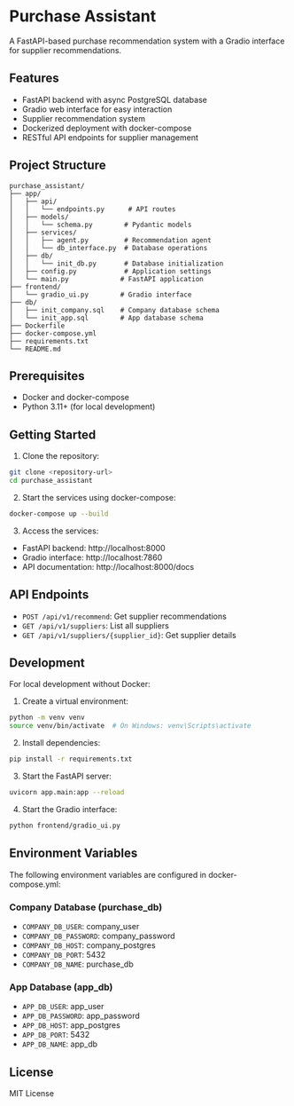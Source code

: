 # Purchase Assistant

A FastAPI-based purchase recommendation system with a Gradio interface for supplier recommendations.

## Features

- FastAPI backend with async PostgreSQL database
- Gradio web interface for easy interaction
- Supplier recommendation system
- Dockerized deployment with docker-compose
- RESTful API endpoints for supplier management

## Project Structure

```
purchase_assistant/
├── app/
│   ├── api/
│   │   └── endpoints.py      # API routes
│   ├── models/
│   │   └── schema.py        # Pydantic models
│   ├── services/
│   │   ├── agent.py         # Recommendation agent
│   │   └── db_interface.py  # Database operations
│   ├── db/
│   │   └── init_db.py       # Database initialization
│   ├── config.py            # Application settings
│   └── main.py             # FastAPI application
├── frontend/
│   └── gradio_ui.py        # Gradio interface
├── db/
│   ├── init_company.sql    # Company database schema
│   └── init_app.sql        # App database schema
├── Dockerfile
├── docker-compose.yml
├── requirements.txt
└── README.md
```

## Prerequisites

- Docker and docker-compose
- Python 3.11+ (for local development)

## Getting Started

1. Clone the repository:
```bash
git clone <repository-url>
cd purchase_assistant
```

2. Start the services using docker-compose:
```bash
docker-compose up --build
```

3. Access the services:
- FastAPI backend: http://localhost:8000
- Gradio interface: http://localhost:7860
- API documentation: http://localhost:8000/docs

## API Endpoints

- `POST /api/v1/recommend`: Get supplier recommendations
- `GET /api/v1/suppliers`: List all suppliers
- `GET /api/v1/suppliers/{supplier_id}`: Get supplier details

## Development

For local development without Docker:

1. Create a virtual environment:
```bash
python -m venv venv
source venv/bin/activate  # On Windows: venv\Scripts\activate
```

2. Install dependencies:
```bash
pip install -r requirements.txt
```

3. Start the FastAPI server:
```bash
uvicorn app.main:app --reload
```

4. Start the Gradio interface:
```bash
python frontend/gradio_ui.py
```

## Environment Variables

The following environment variables are configured in docker-compose.yml:

### Company Database (purchase_db)
- `COMPANY_DB_USER`: company_user
- `COMPANY_DB_PASSWORD`: company_password
- `COMPANY_DB_HOST`: company_postgres
- `COMPANY_DB_PORT`: 5432
- `COMPANY_DB_NAME`: purchase_db

### App Database (app_db)
- `APP_DB_USER`: app_user
- `APP_DB_PASSWORD`: app_password
- `APP_DB_HOST`: app_postgres
- `APP_DB_PORT`: 5432
- `APP_DB_NAME`: app_db

## License

MIT License 